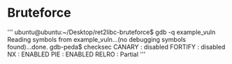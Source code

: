 # Bruteforce
'''
ubuntu@ubuntu:~/Desktop/ret2libc-bruteforce$ gdb -q example_vuln
Reading symbols from example_vuln...(no debugging symbols found)...done.
gdb-peda$ checksec
CANARY    : disabled
FORTIFY   : disabled
NX        : ENABLED
PIE       : ENABLED
RELRO     : Partial
'''
